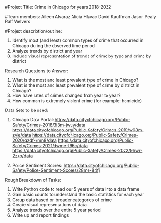 #Project Title:
Crime in Chicago for years 2018-2022

#Team members:
Aileen Alvaraz
Alicia Hlavac
David Kauffman
Jason Pealy
Ralf Welvers

#Project description/outline:
1) Identify most (and least) common types of crime that occurred in Chicago during the observed time period
2) Analyze trends by district and year
3) Include visual representation of trends of crime by type and crime by district

Research Questions to Answer:
1) What is the most and least prevalent type of crime in Chicago?
2) What is the most and least prevalent type of crime by district in Chicago?
3) How have rates of crimes changed from year to year?
4) How common is extremely violent crime (for example: homicide)

Data Sets to be used:
1) Chicago Data Portal: 
    https://data.cityofchicago.org/Public-Safety/Crimes-2018/3i3m-jwuy/data
    https://data.cityofchicago.org/Public-Safety/Crimes-2019/w98m-zvie/data
    https://data.cityofchicago.org/Public-Safety/Crimes-2020/qzdf-xmn8/data
    https://data.cityofchicago.org/Public-Safety/Crimes-2021/dwme-t96c/data
    https://data.cityofchicago.org/Public-Safety/Crimes-2022/9hwr-2zxp/data


2) Police Sentiment Scores: https://data.cityofchicago.org/Public-Safety/Police-Sentiment-Scores/28me-84fj

Rough Breakdown of Tasks:
1) Write Python code to read our 5 years of data into a data frame
2) Gain basic counts to understand the basic statistics for each year
3) Group data based on broader categories of crime
4) Create visual representations of data 
5) Analyze trends over the entire 5 year period
6) Write up and report findings 

